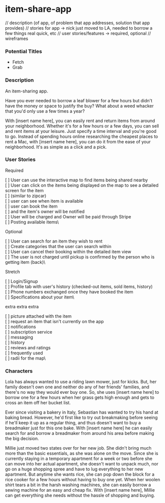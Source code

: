 # item-share-app

// description (of app, of problem that app addresses, solution that app provides)
// stories for app -> nick just moved to LA, needed to borrow a few things real quick, etc
// user stories/features -> required, optional
// wireframes

### Potential Titles
- Fetch
- Grab


### Description
An item-sharing app.  

Have you ever needed to borrow a leaf blower for a few hours but didn't have the money or space to justify the buy? What about a weed whacker that you'd only use a few times a year? 

With [insert name here], you can easily rent and return items from around your neighborhood. Whether it's for a few hours or a few days, you can sell and rent items at your leisure. Just specify a time interval and you're good to go. Instead of spending hours online researching the cheapest places to rent a Mac, with [insert name here], you can do it from the ease of your neighborhood. It's as simple as a click and a pick. 

### User Stories 

Required

[ ] User can use the interactive map to find items being shared nearby\
[ ] User can click on the items being displayed on the map to see a detailed screen for the item\
    [ ] (similar to zipcar)\
    [ ] user can see when item is available\
    [ ] user can book the item\
    [ ] and the item's owner will be notified\
    [ ] User will be charged and Owner will be paid through Stripe\
[ ] Posting available items\

Optional

[ ] User can search for an item they wish to rent\
    [ ] Create categories that the user can search within\
[ ] User can cancel their booking within the detailed item view\
[ ] The user is not charged until pickup is confirmed by the person who is getting item (back)\

Stretch

[ ] Login/Signup\
[ ] Profile tab with user's history (checked-out items, sold items, history)\
[ ] Phone numbers exchanged once they have booked the item\
[ ] Specifications about your item\


extra extra extra

[ ] picture attached with the item\
[ ] request an item that isn't currently on the app\
[ ] notifications\
[ ] subscription service\
[ ] messaging\
[ ] history\
[ ] reviews and ratings\
[ ] frequently used\
[ ] radii for the map\


### Characters
Lola has always wanted to use a riding lawn mower, just for kicks. But, her family doesn't own one and neither do any of her friends' families, and there's no way they would ever buy one. So, she uses [insert name here] to borrow one for a few hours when her grass gets high enough and gets to cross an item off her bucket list. 

Ever since visiting a bakery in Italy, Sebastian has wanted to try his hand at baking bread. However, he'd first like to try out breakmaking before seeing if he'll keep it up as a regular thing, and thus doesn't want to buy a breadmaker just for this one bake. With [insert name here] he can easily search for and borrow a breadmaker from around his area before making the big decision. 

Millie just moved two states over for her new job. She didn't bring much more than the basic essentials, as she was alone on the move. Since she is currently staying in a temporary apartment for a week or two before she can move into her actual apartment, she doesn't want to unpack much, nor go on a huge shopping spree and have to lug everything to her new apartment. But anytime she wants rice, she can pop down the block for a rice cooker for a few hours without having to buy one yet. When her woolen shirt tears a bit in the harsh washing machines, she can easily borrow a sewing machine for an easy and cheap fix. With [insert name here], Millie can get everything she needs without the hassle of shopping and buying. 
